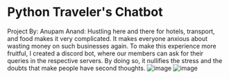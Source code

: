 # Python Traveler's Chatbot

Project By: Anupam Anand: Hustling here and there for hotels, transport, and food makes it very complicated. It makes everyone anxious about wasting money on such businesses again. To make this experience more fruitful, I created a discord bot, where our members can ask for their queries in the respective servers. By doing so, it nullifies the stress and the doubts that make people have second thoughts.
![image](https://user-images.githubusercontent.com/73845017/125649397-5b49f60c-2dbf-468c-ab16-04247eace0a8.png)
![image](https://user-images.githubusercontent.com/73845017/125649488-d0bf6c9e-0d5b-4add-9aa9-aa8083ca7c02.png)
